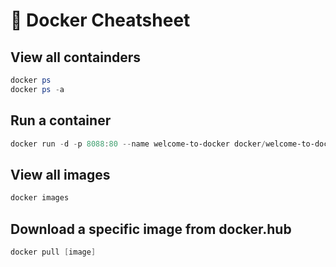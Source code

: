 # 🐳 Docker Cheatsheet

## View all containders
```powershell
docker ps
docker ps -a
```
## Run a container
```powershell
docker run -d -p 8088:80 --name welcome-to-docker docker/welcome-to-docker
```
## View all images
```powershell
docker images
```
## Download a specific image from docker.hub
```powershell
docker pull [image]
```
